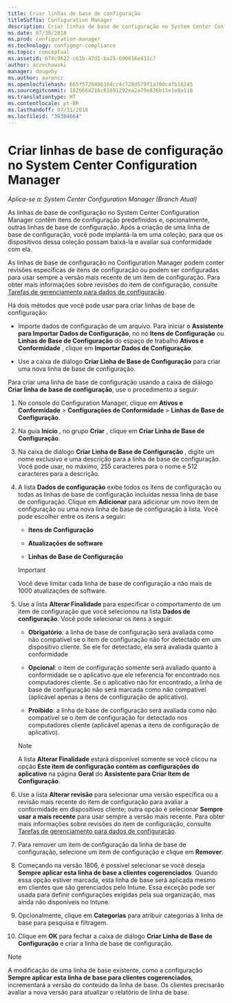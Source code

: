 ```yaml
---
title: Criar linhas de base de configuração
titleSuffix: Configuration Manager
description: Criar linhas de base de configuração no System Center Configuration Manager que podem ser implantadas para uma coleção.
ms.date: 07/30/2018
ms.prod: configuration-manager
ms.technology: configmgr-compliance
ms.topic: conceptual
ms.assetid: 678c9622-c61b-47d1-ba25-690616e431c7
author: aczechowski
manager: dougeby
ms.author: aaroncz
ms.openlocfilehash: 665f5720486164cc4c728d579f1a700c4fb16245
ms.sourcegitcommit: 1826664216c61691292ea2a79e836b11e1e8a118
ms.translationtype: HT
ms.contentlocale: pt-BR
ms.lasthandoff: 07/31/2018
ms.locfileid: "39384664"
---
```

# <a name="create-configuration-baselines-in-system-center-configuration-manager"></a>Criar linhas de base de configuração no System Center Configuration Manager

*Aplica-se a: System Center Configuration Manager (Branch Atual)*


As linhas de base de configuração no System Center Configuration Manager contêm itens de configuração predefinidos e, opcionalmente, outras linhas de base de configuração. Após a criação de uma linha de base de configuração, você pode implantá-la em uma coleção, para que os dispositivos dessa coleção possam baixá-la e avaliar sua conformidade com ela.  

 As linhas de base de configuração no Configuration Manager podem conter revisões específicas de itens de configuração ou podem ser configuradas para usar sempre a versão mais recente de um item de configuração. Para obter mais informações sobre revisões do item de configuração, consulte [Tarefas de gerenciamento para dados de configuração](../../compliance/deploy-use/management-tasks-for-configuration-data.md).  

 Há dois métodos que você pode usar para criar linhas de base de configuração:  

-   Importe dados de configuração de um arquivo. Para iniciar o **Assistente para Importar Dados de Configuração**, no nó **Itens de Configuração** ou **Linhas de Base de Configuração** do espaço de trabalho **Ativos e Conformidade** , clique em **Importar Dados de Configuração**.  

-   Use a caixa de diálogo **Criar Linha de Base de Configuração** para criar uma nova linha de base de configuração.  

Para criar uma linha de base de configuração usando a caixa de diálogo **Criar linha de base de configuração**, use o procedimento a seguir:  

1.  No console do Configuration Manager, clique em **Ativos e Conformidade** > **Configurações de Conformidade** > **Linhas de Base de Configuração**.  

2.  Na guia **Início** , no grupo **Criar** , clique em **Criar Linha de Base de Configuração**.  

3.  Na caixa de diálogo **Criar Linha de Base de Configuração** , digite um nome exclusivo e uma descrição para a linha de base de configuração. Você pode usar, no máximo, 255 caracteres para o nome e 512 caracteres para a descrição.  

4.  A lista **Dados de configuração** exibe todos os itens de configuração ou todas as linhas de base de configuração incluídas nessa linha de base de configuração. Clique em **Adicionar** para adicionar um novo item de configuração ou uma nova linha de base de configuração à lista. Você pode escolher entre os itens a seguir:  

    -   **Itens de Configuração**  

    -   **Atualizações de software**  

    -   **Linhas de Base de Configuração**  
      > [!IMPORTANT]
      > Você deve limitar cada linha de base de configuração a não mais de 1000 atualizações de software.
5.  Use a lista **Alterar Finalidade** para especificar o comportamento de um item de configuração que você selecionou na lista **Dados de configuração**. Você pode selecionar os itens a seguir:  

    -   **Obrigatório**: a linha de base de configuração será avaliada como não compatível se o item de configuração não for detectado em um dispositivo cliente. Se ele for detectado, ela será avaliada quanto à conformidade  

    -   **Opcional**: o item de configuração somente será avaliado quanto à conformidade se o aplicativo que ele referencia for encontrado nos computadores cliente. Se o aplicativo não for encontrado, a linha de base de configuração não será marcada como não compatível (aplicável apenas a itens de configuração de aplicativo).  

    -   **Proibido**: a linha de base de configuração será avaliada como não compatível se o item de configuração for detectado nos computadores cliente (aplicável apenas a itens de configuração de aplicativo).  

    > [!NOTE]
    >  A lista **Alterar Finalidade** estará disponível somente se você clicou na opção **Este item de configuração contém as configurações do aplicativo** na página **Geral** do **Assistente para Criar Item de Configuração**.  

6.  Use a lista **Alterar revisão** para selecionar uma versão específica ou a revisão mais recente do item de configuração para avaliar a conformidade em dispositivos cliente; outra opção é selecionar **Sempre usar a mais recente** para usar sempre a versão mais recente. Para obter mais informações sobre revisões do item de configuração, consulte [Tarefas de gerenciamento para dados de configuração](../../compliance/deploy-use/management-tasks-for-configuration-data.md).  

7.  Para remover um item de configuração da linha de base de configuração, selecione um item de configuração e clique em **Remover**.  

8. Começando na versão 1806, é possível selecionar se você deseja **Sempre aplicar esta linha de base a clientes cogerenciados**. Quando essa opção estiver marcada, esta linha de base será aplicada mesmo em clientes que são gerenciados pelo Intune.  Essa exceção pode ser usada para definir configurações exigidas pela sua organização, mas ainda não disponíveis no Intune. 

9. Opcionalmente, clique em **Categorias** para atribuir categorias à linha de base para pesquisa e filtragem. 

10. Clique em **OK** para fechar a caixa de diálogo **Criar Linha de Base de Configuração** e criar a linha de base de configuração.  

>[!NOTE]
> A modificação de uma linha de base existente, como a configuração **Sempre aplicar esta linha de base para clientes cogerenciados**, incrementará a versão do conteúdo da linha de base. Os clientes precisarão avaliar a nova versão para atualizar o relatório de linha de base. 